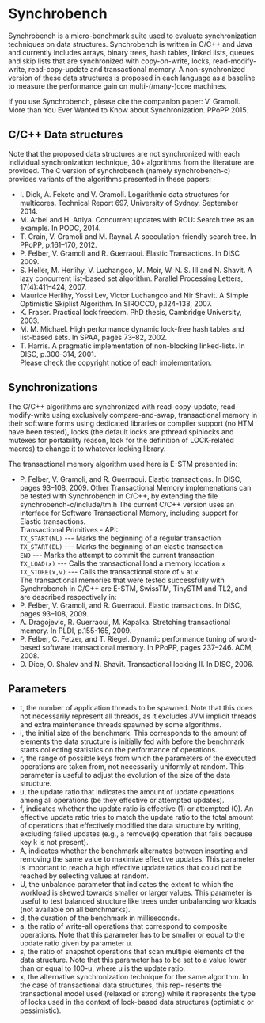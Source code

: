 Synchrobench
========
Synchrobench is a micro-benchmark suite used to evaluate synchronization 
techniques on data structures. Synchrobench is written in C/C++ and Java and
currently includes arrays, binary trees, hash tables, linked lists, queues and
skip lists that are synchronized with copy-on-write, locks, read-modify-write, 
read-copy-update and transactional memory. A non-synchronized version of these 
data structures is proposed in each language as a baseline to measure the 
performance gain on multi-(/many-)core machines.

If you use Synchrobench, please cite the companion paper: 
V. Gramoli. More than You Ever Wanted to Know about Synchronization. PPoPP 2015.

C/C++ Data structures
--------------------
Note that the proposed data structures are not synchronized with each individual
synchronization technique, 30+ algorithms from the literature are provided.
The C version of synchrobench (namely synchrobench-c) provides variants of the 
algorithms presented in these papers:
 - I. Dick, A. Fekete and V. Gramoli. Logarithmic data structures for
   multicores. Technical Report 697, University of Sydney, September
   2014.
 - M. Arbel and H. Attiya. Concurrent updates with RCU: Search tree as
   an example. In PODC, 2014.
 - T. Crain, V. Gramoli and M. Raynal. A speculation-friendly search tree. In 
   PPoPP, p.161–170, 2012.
 - P. Felber, V. Gramoli and R. Guerraoui. Elastic Transactions. In DISC 2009.
 - S. Heller, M. Herlihy, V. Luchangco, M. Moir, W. N. S. III and N. Shavit. A 
   lazy concurrent list-based set algorithm. Parallel Processing Letters, 
   17(4):411–424, 2007.     
 - Maurice Herlihy, Yossi Lev, Victor Luchangco and Nir Shavit. A Simple 
   Optimistic Skiplist Algorithm. In SIROCCO, p.124-138, 2007.
 - K. Fraser. Practical lock freedom. PhD thesis, Cambridge University, 2003.
 - M. M. Michael. High performance dynamic lock-free hash tables and
   list-based sets. In SPAA, pages 73–82, 2002.
 - T. Harris. A pragmatic implementation of non-blocking linked-lists. In DISC, 
   p.300–314, 2001.  
Please check the copyright notice of each implementation.

Synchronizations
-------------
The C/C++ algorithms are synchronized with read-copy-update, 
read-modify-write using exclusively compare-and-swap, transactional memory
in their software forms using dedicated libraries or compiler support (no 
HTM have been tested), locks (the default locks are pthread spinlocks and 
mutexes for portability reason, look for the definition of LOCK-related macros)
to change it to whatever locking library.

The transactional memory algorithm used here is E-STM presented in:
 - P. Felber, V. Gramoli, and R. Guerraoui. Elastic transactions. In DISC, pages
   93–108, 2009.
Other Transactional Memory implemenations can be tested with Synchrobench
in C/C++, by extending the file synchrobench-c/include/tm.h
The current C/C++ version uses an interface for Software Transactional 
Memory, including support for Elastic transactions.  
Transactional Primitives - API:  
     `TX_START(NL)`  --- Marks the beginning of a regular transaction  
     `TX_START(EL)`   --- Marks the beginning of an elastic transaction  
     `END`                 --- Marks the attempt to commit the current transaction  
     `TX_LOAD(x)`     --- Calls the transactional load a memory location `x`  
     `TX_STORE(x,v)` --- Calls the transactional store of `v` at `x`  
The transactional memories that were tested successfully with Synchrobench in
C/C++ are E-STM, SwissTM, TinySTM and TL2, and are described respectively in:
 - P. Felber, V. Gramoli, and R. Guerraoui. Elastic transactions. In DISC, pages
   93–108, 2009.
 - A. Dragojevic, R. Guerraoui, M. Kapalka. Stretching transactional memory. In
   PLDI, p.155-165, 2009.
 - P. Felber, C. Fetzer, and T. Riegel. Dynamic performance tuning of 
   word-based software transactional memory. In PPoPP, pages 237–246. ACM, 2008.
 - D. Dice, O. Shalev and N. Shavit. Transactional locking II. In DISC, 2006.  

Parameters
---------
 - t, the number of application threads to be spawned. Note that this does not necessarily represent all threads, as it excludes JVM implicit threads and extra maintenance threads spawned by some algorithms.
 - i, the initial size of the benchmark. This corresponds to the amount of elements the data structure is initially fed with before the benchmark starts collecting statistics on the performance of operations.
 - r, the range of possible keys from which the parameters of the executed operations are taken from, not necessarily uniformly at random. This parameter is useful to adjust the evolution of the size of the data structure.
 - u, the update ratio that indicates the amount of update operations among all operations (be they effective or attempted updates).
 - f, indicates whether the update ratio is effective (1) or attempted (0). An effective update ratio tries to match the update ratio to the total amount of operations that effectively modified the data structure by writing, excluding failed updates (e.g., a remove(k) operation that fails because key k is not present).
 - A, indicates whether the benchmark alternates between inserting and removing the same value to maximize effective updates. This parameter is important to reach a high effective update ratios that could not be reached by selecting values at random.
 - U, the unbalance parameter that indicates the extent to which the workload is skewed towards smaller or larger values. This parameter is useful to test balanced structure like trees under unbalancing workloads (not available on all benchmarks).
 - d, the duration of the benchmark in milliseconds.
 - a, the ratio of write-all operations that correspond to composite operations. Note that this parameter has to be smaller or equal to the update ratio given by parameter u.
 - s, the ratio of snapshot operations that scan multiple elements of the data structure. Note that this parameter has to be set to a value lower than or equal to 100-u, where u is the update ratio.
 - x, the alternative synchronization technique for the same algorithm. In the case of transactional data structures, this rep- resents the transactional model used (relaxed or strong) while it represents the type of locks used in the context of lock-based data structures (optimistic or pessimistic). 
